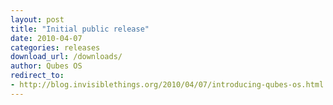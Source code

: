 ```yaml
---
layout: post
title: "Initial public release"
date: 2010-04-07
categories: releases
download_url: /downloads/
author: Qubes OS
redirect_to:
- http://blog.invisiblethings.org/2010/04/07/introducing-qubes-os.html
---
```

